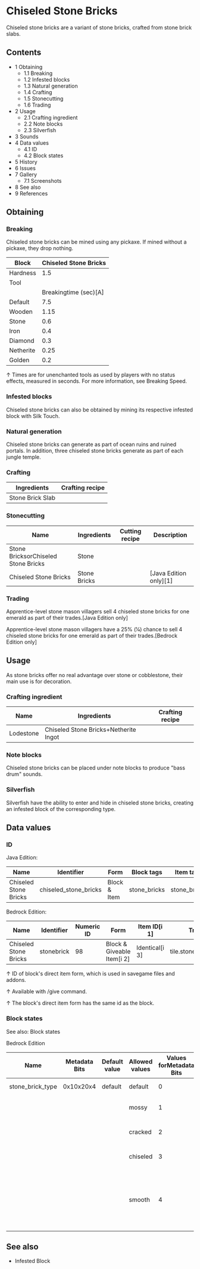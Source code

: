 # Chiseled Stone Bricks
Chiseled stone bricks are a variant of stone bricks, crafted from stone brick slabs.

## Contents
- 1 Obtaining
	- 1.1 Breaking
	- 1.2 Infested blocks
	- 1.3 Natural generation
	- 1.4 Crafting
	- 1.5 Stonecutting
	- 1.6 Trading
- 2 Usage
	- 2.1 Crafting ingredient
	- 2.2 Note blocks
	- 2.3 Silverfish
- 3 Sounds
- 4 Data values
	- 4.1 ID
	- 4.2 Block states
- 5 History
- 6 Issues
- 7 Gallery
	- 7.1 Screenshots
- 8 See also
- 9 References

## Obtaining
### Breaking
Chiseled stone bricks can be mined using any pickaxe. If mined without a pickaxe, they drop nothing.

| Block     | Chiseled Stone Bricks |
|-----------|-----------------------|
| Hardness  | 1.5                   |
| Tool      |                       |
|           | Breakingtime (sec)[A] |
| Default   | 7.5                   |
| Wooden    | 1.15                  |
| Stone     | 0.6                   |
| Iron      | 0.4                   |
| Diamond   | 0.3                   |
| Netherite | 0.25                  |
| Golden    | 0.2                   |


↑ Times are for unenchanted tools as used by players with no status effects, measured in seconds. For more information, see Breaking Speed.


### Infested blocks
Chiseled stone bricks can also be obtained by mining its respective infested block with Silk Touch.

### Natural generation
Chiseled stone bricks can generate as part of ocean ruins and ruined portals. In addition, three chiseled stone bricks generate as part of each jungle temple. 

### Crafting
| Ingredients      | Crafting recipe |
|------------------|-----------------|
| Stone Brick Slab |                 |

### Stonecutting
| Name                                | Ingredients  | Cutting recipe | Description              |
|-------------------------------------|--------------|----------------|--------------------------|
| Stone BricksorChiseled Stone Bricks | Stone        |                |                          |
| Chiseled Stone Bricks               | Stone Bricks |                | ‌[Java Edition  only][1] |

### Trading
Apprentice-level stone mason villagers sell 4 chiseled stone bricks for one emerald as part of their trades.‌[Java Edition  only]

Apprentice-level stone mason villagers have a 25% (1⁄4) chance to sell 4 chiseled stone bricks for one emerald as part of their trades.‌[Bedrock Edition  only]

## Usage
As stone bricks offer no real advantage over stone or cobblestone, their main use is for decoration.

### Crafting ingredient
| Name      | Ingredients                           | Crafting recipe |
|-----------|---------------------------------------|-----------------|
| Lodestone | Chiseled Stone Bricks+Netherite Ingot |                 |

### Note blocks
Chiseled stone bricks can be placed under note blocks to produce "bass drum" sounds.

### Silverfish
Silverfish have the ability to enter and hide in chiseled stone bricks, creating an infested block of the corresponding type.

## Data values
### ID
Java Edition:

| Name                  | Identifier            | Form         | Block tags   | Item tags    | Translation key                       |
|-----------------------|-----------------------|--------------|--------------|--------------|---------------------------------------|
| Chiseled Stone Bricks | chiseled_stone_bricks | Block & Item | stone_bricks | stone_bricks | block.minecraft.chiseled_stone_bricks |

Bedrock Edition:

| Name                  | Identifier | Numeric ID | Form                       | Item ID[i 1]   | Translation key               |
|-----------------------|------------|------------|----------------------------|----------------|-------------------------------|
| Chiseled Stone Bricks | stonebrick | 98         | Block & Giveable Item[i 2] | Identical[i 3] | tile.stonebrick.chiseled.name |


↑ ID of block's direct item form, which is used in savegame files and addons.

↑ Available with /give command.

↑ The block's direct item form has the same id as the block.


### Block states
See also: Block states

Bedrock Edition

| Name             | Metadata Bits | Default value | Allowed values | Values forMetadata Bits | Description                                                |
|------------------|---------------|---------------|----------------|-------------------------|------------------------------------------------------------|
| stone_brick_type | 0x10x20x4     | default       | default        | 0                       | Stone Bricks                                               |
|                  |               |               | mossy          | 1                       | Mossy Stone Bricks                                         |
|                  |               |               | cracked        | 2                       | Cracked Stone Bricks                                       |
|                  |               |               | chiseled       | 3                       | Chiseled Stone Bricks                                      |
|                  |               |               | smooth         | 4                       | Smooth Stone Bricks (unused, same texture as regular ones) |



## See also
- Infested Block


